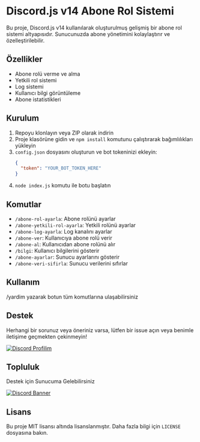 # Discord.js v14 Abone Rol Sistemi

Bu proje, Discord.js v14 kullanılarak oluşturulmuş gelişmiş bir abone rol sistemi altyapısıdır. Sunucunuzda abone yönetimini kolaylaştırır ve özelleştirilebilir.

## Özellikler

- Abone rolü verme ve alma
- Yetkili rol sistemi
- Log sistemi
- Kullanıcı bilgi görüntüleme
- Abone istatistikleri

## Kurulum

1. Repoyu klonlayın veya ZIP olarak indirin
2. Proje klasörüne gidin ve `npm install` komutunu çalıştırarak bağımlılıkları yükleyin
3. `config.json` dosyasını oluşturun ve bot tokeninizi ekleyin:
   ```json
   {
     "token": "YOUR_BOT_TOKEN_HERE"
   }
   ```
4. `node index.js` komutu ile botu başlatın

## Komutlar

- `/abone-rol-ayarla`: Abone rolünü ayarlar
- `/abone-yetkili-rol-ayarla`: Yetkili rolünü ayarlar
- `/abone-log-ayarla`: Log kanalını ayarlar
- `/abone-ver`: Kullanıcıya abone rolü verir
- `/abone-al`: Kullanıcıdan abone rolünü alır
- `/bilgi`: Kullanıcı bilgilerini gösterir
- `/abone-ayarlar`: Sunucu ayarlarını gösterir
- `/abone-veri-sifirla`: Sunucu verilerini sıfırlar

## Kullanım

/yardim yazarak botun tüm komutlarına ulaşabilirsiniz

## Destek

Herhangi bir sorunuz veya öneriniz varsa, lütfen bir issue açın veya benimle iletişime geçmekten çekinmeyin!

[![Discord Profilim](https://img.shields.io/badge/Discord-Profilim-7289DA?style=for-the-badge&logo=discord&logoColor=white)](https://discord.com/users/657241749579759616)

## Topluluk

Destek için Sunucuma Gelebilirsiniz

[![Discord Banner](https://api.weblutions.com/discord/invite/msidev/)](https://discord.gg/msidev)

## Lisans

Bu proje MIT lisansı altında lisanslanmıştır. Daha fazla bilgi için `LICENSE` dosyasına bakın.
